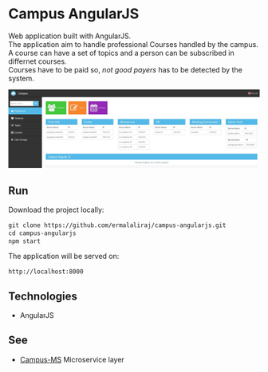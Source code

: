 # Campus AngularJS

Web application built with AngularJS.<br/>
The application aim to handle professional Courses handled by the campus.<br/>
A course can have a set of topics and a person can be subscribed in differnet courses. <br/>
Courses have to be paid so, _not good payers_ has to be detected by the system.

![FE](./doc/fe-angularjs.jpg)

## Run

Download the project locally:

```
git clone https://github.com/ermalaliraj/campus-angularjs.git
cd campus-angularjs
npm start
```
The application will be served on:
```
http://localhost:8000
```


## Technologies 
- AngularJS


## See
* [Campus-MS](https://github.com/ermalaliraj/campus-ms) Microservice layer
